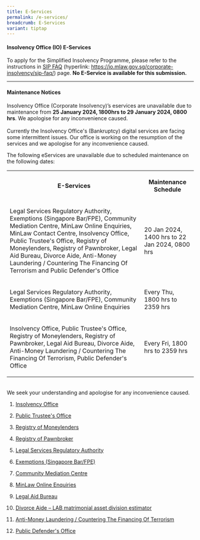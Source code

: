 ```yaml
---
title: E-Services
permalink: /e-services/
breadcrumb: E-Services
variant: tiptap
---
```

<h4><strong>Insolvency Office (IO) E-Services</strong></h4><p>To apply for the Simplified Insolvency Programme, please refer to the instructions in <a href="https://io.mlaw.gov.sg/corporate-insolvency/sip-faq/" rel="noopener noreferrer nofollow" target="_blank">SIP FAQ</a> (hyperlink: <a href="https://io.mlaw.gov.sg/corporate-insolvency/sip-faq/" rel="noopener noreferrer nofollow" target="_blank">https://io.mlaw.gov.sg/corporate-insolvency/sip-faq/</a>) page. <strong>No E-Service is available for this submission.</strong></p><hr><h4><strong>Maintenance Notices</strong></h4><p>Insolvency Office (Corporate Insolvency)’s eservices are unavailable due to maintenance from <strong>25 January 2024, 1800hrs to 29 January 2024, 0800 hrs</strong>. We apologise for any inconvenience caused.<br><br>Currently the Insolvency Office's (Bankruptcy) digital services are facing some intermittent issues. Our office is working on the resumption of the services and we apologise for any inconvenience caused.</p><p>The following eServices are unavailable due to scheduled maintenance on the following dates:</p><table><tbody><tr><th rowspan="1" colspan="1"><p>E-Services</p></th><th rowspan="1" colspan="1"><p>Maintenance Schedule</p></th></tr><tr><td rowspan="1" colspan="1"><p>Legal Services Regulatory Authority, Exemptions (Singapore Bar/FPE), Community Mediation Centre, MinLaw Online Enquiries, MinLaw Contact Centre, Insolvency Office, Public Trustee's Office, Registry of Moneylenders, Registry of Pawnbroker, Legal Aid Bureau, Divorce Aide, Anti-Money Laundering / Countering The Financing Of Terrorism and Public Defender's Office</p></td><td rowspan="1" colspan="1"><p>20 Jan 2024, 1400 hrs to 22 Jan 2024, 0800 hrs</p></td></tr><tr><td rowspan="1" colspan="1"><p>Legal Services Regulatory Authority, Exemptions (Singapore Bar/FPE), Community Mediation Centre, MinLaw Online Enquiries</p></td><td rowspan="1" colspan="1"><p>Every Thu, 1800 hrs to 2359 hrs</p></td></tr><tr><td rowspan="1" colspan="1"><p>Insolvency Office, Public Trustee's Office, Registry of Moneylenders, Registry of Pawnbroker, Legal Aid Bureau, Divorce Aide, Anti-Money Laundering / Countering The Financing Of Terrorism, Public Defender's Office</p></td><td rowspan="1" colspan="1"><p>Every Fri, 1800 hrs to 2359 hrs</p></td></tr></tbody></table><p><br>We seek your understanding and apologise for any inconvenience caused.</p><ol data-tight="true" class="tight"><li><p><a href="https://eservices.mlaw.gov.sg/io/" rel="noopener noreferrer nofollow" target="_blank">Insolvency Office</a></p></li><li><p><a href="https://eservices.mlaw.gov.sg/pto/" rel="noopener noreferrer nofollow" target="_blank">Public Trustee's Office</a></p></li><li><p><a href="https://eservices.mlaw.gov.sg/rom/" rel="noopener noreferrer nofollow" target="_blank">Registry of Moneylenders</a></p></li><li><p><a href="https://eservices.mlaw.gov.sg/rop/" rel="noopener noreferrer nofollow" target="_blank">Registry of Pawnbroker</a></p></li><li><p><a href="https://eservices.mlaw.gov.sg/lsra/lsra-home" rel="noopener noreferrer nofollow" target="_blank">Legal Services Regulatory Authority</a></p></li><li><p><a href="https://eservices.mlaw.gov.sg/li/ems/application/exemption.aspx" rel="noopener noreferrer nofollow" target="_blank">Exemptions (Singapore Bar/FPE)</a></p></li><li><p><a href="https://cmc.mlaw.gov.sg/e-services/apply-online/" rel="noopener noreferrer nofollow" target="_blank">Community Mediation Centre</a></p></li><li><p><a href="https://go.gov.sg/contactminlaw" rel="noopener noreferrer nofollow" target="_blank">MinLaw Online Enquiries</a></p></li><li><p><a href="https://eservices.mlaw.gov.sg/labesvc/" rel="noopener noreferrer nofollow" target="_blank">Legal Aid Bureau</a></p></li><li><p><a href="https://eservices.mlaw.gov.sg/labesvc/common/loadDivorceAIDEv2.do" rel="noopener noreferrer nofollow" target="_blank">Divorce Aide – LAB matrimonial asset division estimator</a></p></li><li><p><a href="https://acd.mlaw.gov.sg" rel="noopener noreferrer nofollow" target="_blank">Anti-Money Laundering / Countering The Financing Of Terrorism</a></p></li><li><p><a href="https://go.gov.sg/applypdo" rel="noopener noreferrer nofollow" target="_blank">Public Defender's Office</a></p></li></ol><p></p>